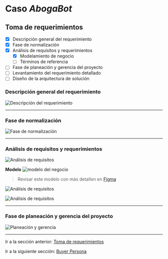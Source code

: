 # Caso *AbogaBot*

## Toma de requerimientos
- [x] Descripción general del requerimiento
- [X] Fase de normalización
- [X] Análisis de requisitos y requerimientos
  - [X] Modelamiento de negocio
  - [ ] Términos de referencia
- [ ] Fase de planeación y gerencia del proyecto
- [ ] Levantamiento del requerimiento detallado
- [ ] Diseño de la arquitectura de solución

### Descripción general del requerimiento
![Descripción del requerimiento](assets/img/1.-Requerimientos_page-0002.jpg)

---
### Fase de normalización
![Fase de normalización](assets/img/1.-Requerimientos_page-0003.jpg)

---
### Análisis de requisitos y requerimientos
![Análisis de requisitos](assets/img/1.-Requerimientos_page-0004.jpg)

**Modelo**
![modelo del negocio](assets/img/Abogabot-modelado.png)
>Revisar este modelo con más detallen en [Figma](https://www.figma.com/file/Z3lIEyvq5Hh6lu8tiGGe8D/Modelado-Abogabot?node-id=0%3A1)

![Análisis de requisitos](assets/img/1.-Requerimientos_page-0005.jpg)

![Análisis de requisitos](assets/img/1.-Requerimientos_page-0006.jpg)

---
### Fase de planeación y gerencia del proyecto
![Planeación y gerencia](assets/img/1.-Requerimientos_page-0007.jpg)

---
Ir a la sección anterior: [Toma de requerimientos](./02.-Abogabot-Requerimientos.md)

Ir a la siguiente sección: [Buyer Persona](./02.1.-Abogabot-BuyerPersona.md)